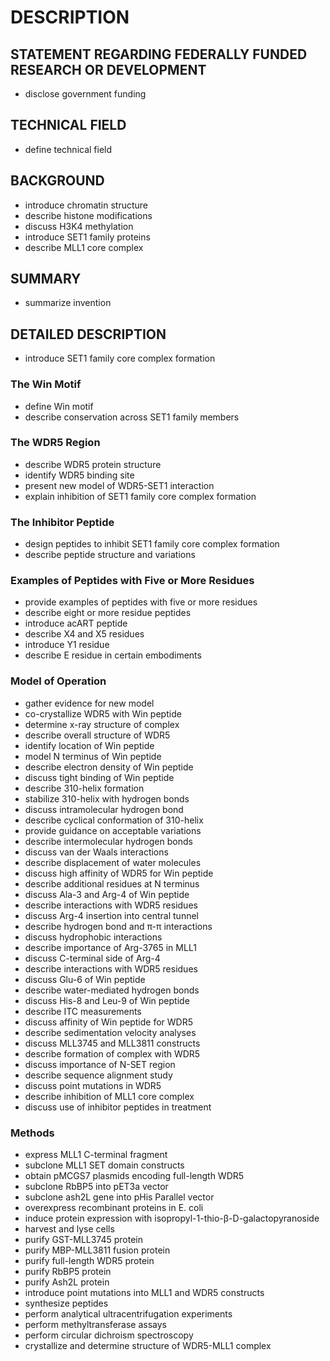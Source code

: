 # DESCRIPTION

## STATEMENT REGARDING FEDERALLY FUNDED RESEARCH OR DEVELOPMENT

- disclose government funding

## TECHNICAL FIELD

- define technical field

## BACKGROUND

- introduce chromatin structure
- describe histone modifications
- discuss H3K4 methylation
- introduce SET1 family proteins
- describe MLL1 core complex

## SUMMARY

- summarize invention

## DETAILED DESCRIPTION

- introduce SET1 family core complex formation

### The Win Motif

- define Win motif
- describe conservation across SET1 family members

### The WDR5 Region

- describe WDR5 protein structure
- identify WDR5 binding site
- present new model of WDR5-SET1 interaction
- explain inhibition of SET1 family core complex formation

### The Inhibitor Peptide

- design peptides to inhibit SET1 family core complex formation
- describe peptide structure and variations

### Examples of Peptides with Five or More Residues

- provide examples of peptides with five or more residues
- describe eight or more residue peptides
- introduce acART peptide
- describe X4 and X5 residues
- introduce Y1 residue
- describe E residue in certain embodiments

### Model of Operation

- gather evidence for new model
- co-crystallize WDR5 with Win peptide
- determine x-ray structure of complex
- describe overall structure of WDR5
- identify location of Win peptide
- model N terminus of Win peptide
- describe electron density of Win peptide
- discuss tight binding of Win peptide
- describe 310-helix formation
- stabilize 310-helix with hydrogen bonds
- discuss intramolecular hydrogen bond
- describe cyclical conformation of 310-helix
- provide guidance on acceptable variations
- describe intermolecular hydrogen bonds
- discuss van der Waals interactions
- describe displacement of water molecules
- discuss high affinity of WDR5 for Win peptide
- describe additional residues at N terminus
- discuss Ala-3 and Arg-4 of Win peptide
- describe interactions with WDR5 residues
- discuss Arg-4 insertion into central tunnel
- describe hydrogen bond and π-π interactions
- discuss hydrophobic interactions
- describe importance of Arg-3765 in MLL1
- discuss C-terminal side of Arg-4
- describe interactions with WDR5 residues
- discuss Glu-6 of Win peptide
- describe water-mediated hydrogen bonds
- discuss His-8 and Leu-9 of Win peptide
- describe ITC measurements
- discuss affinity of Win peptide for WDR5
- describe sedimentation velocity analyses
- discuss MLL3745 and MLL3811 constructs
- describe formation of complex with WDR5
- discuss importance of N-SET region
- describe sequence alignment study
- discuss point mutations in WDR5
- describe inhibition of MLL1 core complex
- discuss use of inhibitor peptides in treatment

### Methods

- express MLL1 C-terminal fragment
- subclone MLL1 SET domain constructs
- obtain pMCGS7 plasmids encoding full-length WDR5
- subclone RbBP5 into pET3a vector
- subclone ash2L gene into pHis Parallel vector
- overexpress recombinant proteins in E. coli
- induce protein expression with isopropyl-1-thio-β-D-galactopyranoside
- harvest and lyse cells
- purify GST-MLL3745 protein
- purify MBP-MLL3811 fusion protein
- purify full-length WDR5 protein
- purify RbBP5 protein
- purify Ash2L protein
- introduce point mutations into MLL1 and WDR5 constructs
- synthesize peptides
- perform analytical ultracentrifugation experiments
- perform methyltransferase assays
- perform circular dichroism spectroscopy
- crystallize and determine structure of WDR5-MLL1 complex

